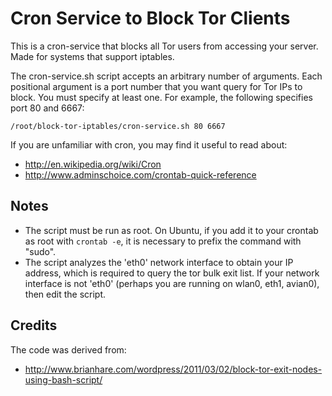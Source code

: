 
# Cron Service to Block Tor Clients

This is a cron-service that blocks all Tor users from accessing your server. Made for systems that support iptables.

The cron-service.sh script accepts an arbitrary number of arguments. Each positional argument is a port number that you want query for Tor IPs to block. You must specify at least one. For example, the following specifies port 80 and 6667:

    /root/block-tor-iptables/cron-service.sh 80 6667

If you are unfamiliar with cron, you may find it useful to read about:
*   http://en.wikipedia.org/wiki/Cron
*   http://www.adminschoice.com/crontab-quick-reference

## Notes
*   The script must be run as root. On Ubuntu, if you add it to your crontab as root with ``crontab -e``, it is necessary to prefix the command with "sudo".
*   The script analyzes the 'eth0' network interface to obtain your IP address, which is required to query the tor bulk exit list. If your network interface is not 'eth0' (perhaps you are running on wlan0, eth1, avian0), then edit the script.

## Credits
The code was derived from:  
*   http://www.brianhare.com/wordpress/2011/03/02/block-tor-exit-nodes-using-bash-script/
